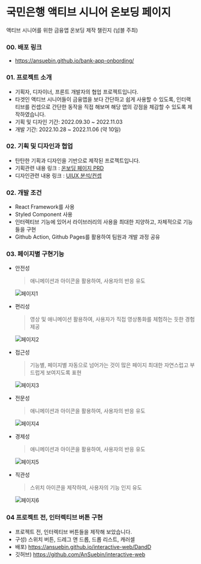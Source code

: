 # 국민은행 액티브 시니어 온보딩 페이지
액티브 시니어를 위한 금융앱 온보딩 제작 챌린지 (넘블 주최)

### 00. 배포 링크
- https://ansuebin.github.io/bank-app-onbording/

### 01. 프로젝트 소개
- 기획자, 디자이너, 프론트 개발자의 협업 프로젝트입니다.
- 타겟인 액티브 시니어들이 금융앱을 보다 간단하고 쉽게 사용할 수 있도록, 인터랙티브를 컨셉으로 간단한 동작을 직접 해보며 해당 앱의 강점을 체감할 수 있도록 제작하였습니다. 
- 기획 및 디자인 기간: 2022.09.30 ~ 2022.11.03
- 개발 기간: 2022.10.28 ~ 2022.11.06 (약 10일)

### 02. 기획 및 디자인과 협업
- 탄탄한 기획과 디자인을 기반으로 제작된 프로젝트입니다.
- 기획관련 내용 링크 : [온보딩 페이지 PRD](https://sunset-sleet-86e.notion.site/PRD-d904f621fe9b4db0a071a3d531e0f8fc)
- 디자인관련 내용 링크 : [UIUX 분석/컨셉](https://www.notion.so/UIUX-170e1b8cb40f4b24bfc0a8949cef4a16)

### 02. 개발 조건
- React Framework를 사용
- Styled Component 사용
- 인터렉티브 기능에 있어서 라이브러리의 사용을 최대한 지양하고, 자체적으로 기능들을 구현
- Github Action, Github Pages를 활용하여 팀원과 개발 과정 공유 

### 03. 페이지별 구현기능
- 안전성
  > 애니메이션과 아이콘을 활용하여, 사용자의 반응 유도
  
  ![페이지1](https://user-images.githubusercontent.com/101397314/200947499-02d07f67-13b1-4698-9b79-774a312565b0.gif)

- 편리성
  > 영상 및 애니메이션 활용하여, 사용자가 직접 영상통화를 체험하는 듯한 경험 제공
  
  ![페이지2](https://user-images.githubusercontent.com/101397314/200947558-8e825b92-3309-466f-a5eb-0d579bdcf41e.gif)

- 접근성
  > 기능별, 페이지별 자동으로 넘어가는 것이 많은 페이지
  최대한 자연스럽고 부드럽게 보여지도록 표현
  
  ![페이지3](https://user-images.githubusercontent.com/101397314/200947592-97ad0d6c-9347-481c-98cb-142eae336ec2.gif)

- 전문성
  > 애니메이션과 아이콘을 활용하여, 사용자의 반응 유도
  
  ![페이지4](https://user-images.githubusercontent.com/101397314/200947623-b3569543-0697-44ec-a228-2372ba932507.gif)

- 경제성
  > 애니메이션과 아이콘을 활용하여, 사용자의 반응 유도
  
  ![페이지5](https://user-images.githubusercontent.com/101397314/200947650-429fa659-f1dd-4254-9f91-47f9adfa87a8.gif)

- 직관성
  > 스위치 아이콘을 제작하여, 사용자의 기능 인지 유도
  
  ![페이지6](https://user-images.githubusercontent.com/101397314/200947668-f2309f4e-e751-4849-8f1c-2806413f17f4.gif)

### 04 프로젝트 전, 인터렉티브 버튼 구현
- 프로젝트 전, 인터렉티브 버튼들을 제작해 보았습니다.
- 구성) 스위치 버튼, 드레그 앤 드롭, 드롭 리스트, 캐러셀
- 배포) https://ansuebin.github.io/interactive-web/DandD
- 깃허브) https://github.com/AnSuebin/interactive-web

